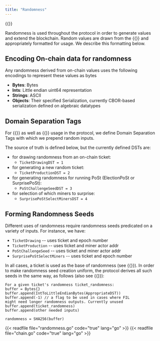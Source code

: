 ```yaml
---
title: "Randomness"
---
```


{{<label randomness>}}

Randomness is used throughout the protocol in order to generate values and extend the blockchain.
Random values are drawn from the {{<sref ticket_chain>}} and appropriately formatted for usage.
We describe this formatting below.

## Encoding On-chain data for randomness

Any randomness derived from on-chain values uses the following encodings to represent these values as bytes
- **Bytes**: Bytes
- **Ints**: Little endian uint64 representation
- **Strings**: ASCII
- **Objects**: Their specified Serialization, currently CBOR-based serialization defined on algebraic datatypes

## Domain Separation Tags

For {{<sref crypto_signatures>}} as well as {{<sref vrf>}} usage in the protocol, we define Domain Separation Tags with which we prepend random inputs.

The source of truth is defined below, but the currently defined DSTs are:
- for drawing randomness from an on-chain ticket:
    - `TicketDrawingDST = 1`
- for generating a new random ticket:
    - `TicketProductionDST = 2`
- for generating randomness for running PoSt (ElectionPoSt or SurprisePoSt):
    - `PoStChallengeSeedDST = 3`
- for selection of which miners to surprise:
    - `SurprisePoStSelectMinersDST = 4`

## Forming Randomness Seeds

Different uses of randomness require randomness seeds predicated on a variety of inputs. For instance, we have:
- `TicketDrawing` -- uses ticket and epoch number
- `TicketProduction` -- uses ticket and miner actor addr
- `PoStChallengeSeed` -- uses ticket and miner actor addr
- `SurprisePoStSelectMiners` -- uses ticket and epoch number

In all cases, a ticket is used as the base of randomness (see {{<sref tickets>}}). In order to make randomness seed creation uniform, the protocol derives all such seeds in the same way, as follows (also see {{<sref tickets>}}):
```text
For a given ticket's randomness ticket_randomness:
buffer = Bytes{}
buffer.append(IntToLittleEndianBytes(AppropriateDST))
buffer.append(-1) // a flag to be used in cases where FIL 
might need longer randomness outputs. Currently unused
buffer.append(ticket_randomness)
buffer.append(other needed inputs)

randomness = SHA256(buffer)
```

{{< readfile file="randomness.go" code="true" lang="go" >}}
{{< readfile file="chain.go" code="true" lang="go" >}}